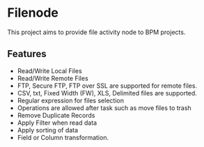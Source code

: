 # Filenode

This project aims to provide file activity node to BPM projects. 


## Features
* Read/Write Local Files
* Read/Write Remote Files
* FTP, Secure FTP, FTP over SSL are supported for remote files.
* CSV, txt, Fixed Width (FW), XLS, Delimited files are supported.
* Regular expression for files selection
* Operations are allowed after task such as move files to trash 
* Remove Duplicate Records
* Apply Filter when read data
* Apply sorting of data
* Field or Column transformation.
